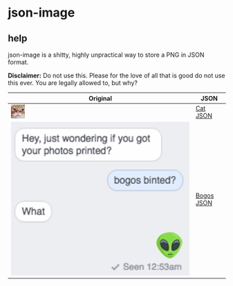# json-image

## help

json-image is a shitty, highly unpractical way to store a PNG in JSON format.

**Disclaimer:** Do not use this. Please for the love of all that is good do not use this ever. You are legally allowed to, but why?

| Original | JSON |
|---|---|
| ![cat](images/png/cat.png) | [Cat JSON](images/jimg/cat.json) |
| ![bogos](images/png/bogos.png) | [Bogos JSON](images/jimg/bogos.json) |
